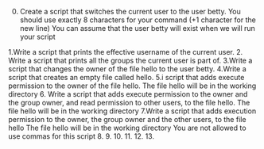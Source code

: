 0. Create a script that switches the current user to the user betty.
You should use exactly 8 characters for your command (+1 character for the new line)
You can assume that the user betty will exist when we will run your script

1.Write a script that prints the effective username of the current user.
2. Write a script that prints all the groups the current user is part of.
3.Write a script that changes the owner of the file hello to the user betty.
4.Write a script that creates an empty file called hello.
5.i script that adds execute permission to the owner of the file hello.
The file hello will be in the working directory
6. Write a script that adds execute permission to the owner and the group owner, and read permission to other users, to the file hello.
The file hello will be in the working directory
7.Write a script that adds execution permission to the owner, the group owner and the other users, to the file hello
The file hello will be in the working directory
You are not allowed to use commas for this script
8.
9.
10.
11.
12.
13.

